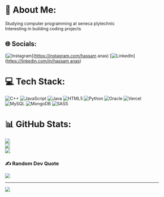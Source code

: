 # 💫 About Me:
Studying computer programming at seneca plytechnic<br>Interesting in building coding projects


## 🌐 Socials:
[![Instagram](https://img.shields.io/badge/Instagram-%23E4405F.svg?logo=Instagram&logoColor=white)](https://instagram.com/hassam anas) [![LinkedIn](https://img.shields.io/badge/LinkedIn-%230077B5.svg?logo=linkedin&logoColor=white)]([https://linkedin.com/in/hassam anas](https://www.linkedin.com/in/hassam-anas-659776274?lipi=urn%3Ali%3Apage%3Ad_flagship3_profile_view_base_contact_details%3BFyPjEf0SSOqJph7fF7660g%3D%3D)) 

# 💻 Tech Stack:
![C++](https://img.shields.io/badge/c++-%2300599C.svg?style=for-the-badge&logo=c%2B%2B&logoColor=white) ![JavaScript](https://img.shields.io/badge/javascript-%23323330.svg?style=for-the-badge&logo=javascript&logoColor=%23F7DF1E) ![Java](https://img.shields.io/badge/java-%23ED8B00.svg?style=for-the-badge&logo=openjdk&logoColor=white) ![HTML5](https://img.shields.io/badge/html5-%23E34F26.svg?style=for-the-badge&logo=html5&logoColor=white) ![Python](https://img.shields.io/badge/python-3670A0?style=for-the-badge&logo=python&logoColor=ffdd54) ![Oracle](https://img.shields.io/badge/Oracle-F80000?style=for-the-badge&logo=oracle&logoColor=white) ![Vercel](https://img.shields.io/badge/vercel-%23000000.svg?style=for-the-badge&logo=vercel&logoColor=white) ![MySQL](https://img.shields.io/badge/mysql-4479A1.svg?style=for-the-badge&logo=mysql&logoColor=white) ![MongoDB](https://img.shields.io/badge/MongoDB-%234ea94b.svg?style=for-the-badge&logo=mongodb&logoColor=white) ![SASS](https://img.shields.io/badge/SASS-hotpink.svg?style=for-the-badge&logo=SASS&logoColor=white)
# 📊 GitHub Stats:
![](https://github-readme-stats.vercel.app/api?username=hassam21&theme=dark&hide_border=false&include_all_commits=true&count_private=true)<br/>
![](https://github-readme-streak-stats.herokuapp.com/?user=hassam21&theme=dark&hide_border=false)<br/>
![](https://github-readme-stats.vercel.app/api/top-langs/?username=hassam21&theme=dark&hide_border=false&include_all_commits=true&count_private=true&layout=compact)

### ✍️ Random Dev Quote
![](https://quotes-github-readme.vercel.app/api?type=horizontal&theme=gruvbox)

---
[![](https://visitcount.itsvg.in/api?id=hassam21&icon=8&color=12)](https://visitcount.itsvg.in)

<!-- Proudly created with GPRM ( https://gprm.itsvg.in ) -->
